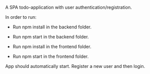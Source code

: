 A SPA todo-application with user authentication/registration.

In order to run:
- Run npm install in the backend folder.
- Run npm start in the backend folder.

- Run npm install in the frontend folder.
- Run npm start in the frontend folder.

App should automatically start. Register a new user and then login.